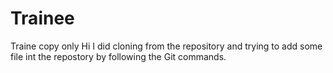 # Trainee
Traine copy only
Hi
I did cloning from the repository and
trying to add some file int the repostory by following the Git commands.

